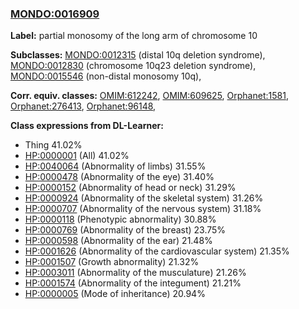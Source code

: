 
### [MONDO:0016909](http://purl.obolibrary.org/obo/MONDO_0016909)
**Label:** partial monosomy of the long arm of chromosome 10

**Subclasses:** [MONDO:0012315](http://purl.obolibrary.org/obo/MONDO_0012315) (distal 10q deletion syndrome), [MONDO:0012830](http://purl.obolibrary.org/obo/MONDO_0012830) (chromosome 10q23 deletion syndrome), [MONDO:0015546](http://purl.obolibrary.org/obo/MONDO_0015546) (non-distal monosomy 10q), 

**Corr. equiv. classes:** [OMIM:612242](http://purl.obolibrary.org/obo/OMIM_612242), [OMIM:609625](http://purl.obolibrary.org/obo/OMIM_609625), [Orphanet:1581](http://www.orpha.net/ORDO/Orphanet_1581), [Orphanet:276413](http://www.orpha.net/ORDO/Orphanet_276413), [Orphanet:96148](http://www.orpha.net/ORDO/Orphanet_96148), 

**Class expressions from DL-Learner:**

- Thing 41.02%
- [HP:0000001](http://purl.obolibrary.org/obo/HP_0000001) (All) 41.02%
- [HP:0040064](http://purl.obolibrary.org/obo/HP_0040064) (Abnormality of limbs) 31.55%
- [HP:0000478](http://purl.obolibrary.org/obo/HP_0000478) (Abnormality of the eye) 31.40%
- [HP:0000152](http://purl.obolibrary.org/obo/HP_0000152) (Abnormality of head or neck) 31.29%
- [HP:0000924](http://purl.obolibrary.org/obo/HP_0000924) (Abnormality of the skeletal system) 31.26%
- [HP:0000707](http://purl.obolibrary.org/obo/HP_0000707) (Abnormality of the nervous system) 31.18%
- [HP:0000118](http://purl.obolibrary.org/obo/HP_0000118) (Phenotypic abnormality) 30.88%
- [HP:0000769](http://purl.obolibrary.org/obo/HP_0000769) (Abnormality of the breast) 23.75%
- [HP:0000598](http://purl.obolibrary.org/obo/HP_0000598) (Abnormality of the ear) 21.48%
- [HP:0001626](http://purl.obolibrary.org/obo/HP_0001626) (Abnormality of the cardiovascular system) 21.35%
- [HP:0001507](http://purl.obolibrary.org/obo/HP_0001507) (Growth abnormality) 21.32%
- [HP:0003011](http://purl.obolibrary.org/obo/HP_0003011) (Abnormality of the musculature) 21.26%
- [HP:0001574](http://purl.obolibrary.org/obo/HP_0001574) (Abnormality of the integument) 21.21%
- [HP:0000005](http://purl.obolibrary.org/obo/HP_0000005) (Mode of inheritance) 20.94%


